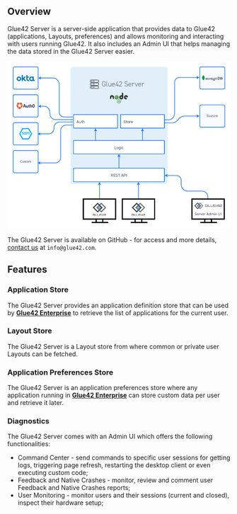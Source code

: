 ## Overview

<glue42 name="addClass" class="colorSection" element="p" text="Available since Glue42 Enterprise 3.12">

Glue42 Server is a server-side application that provides data to Glue42 (applications, Layouts, preferences) and allows monitoring and interacting with users running Glue42. It also includes an Admin UI that helps managing the data stored in the Glue42 Server easier.

![Glue42 Server](../../images/server/server-architecture.png)

The Glue42 Server is available on GitHub - for access and more details, [contact us](https://glue42.com/contacts/) at `info@glue42.com`.

## Features

### Application Store

The Glue42 Server provides an application definition store that can be used by [**Glue42 Enterprise**](https://glue42.com/enterprise/) to retrieve the list of applications for the current user.

### Layout Store

The Glue42 Server is a Layout store from where common or private user Layouts can be fetched.

### Application Preferences Store

The Glue42 Server is an application preferences store where any application running in [**Glue42 Enterprise**](https://glue42.com/enterprise/) can store custom data per user and retrieve it later.

### Diagnostics

The Glue42 Server comes with an Admin UI which offers the following functionalities:

- Command Center - send commands to specific user sessions for getting logs, triggering page refresh, restarting the desktop client or even executing custom code;
- Feedback and Native Crashes - monitor, review and comment user Feedback and Native Crashes reports;
- User Monitoring - monitor users and their sessions (current and closed), inspect their hardware setup;